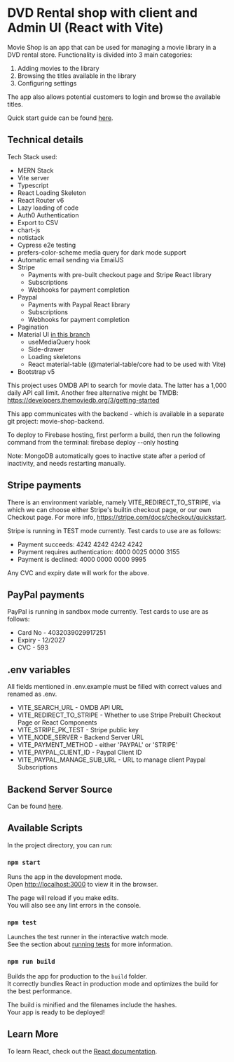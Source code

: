 # DVD Rental shop with client and Admin UI (React with Vite)

Movie Shop is an app that can be used for managing a movie library in a DVD rental store. Functionality is divided into 3 main categories:

1. Adding movies to the library
2. Browsing the titles available in the library
3. Configuring settings

The app also allows potential customers to login and browse the available titles.

Quick start guide can be found [here](https://github.com/romesh-jaya/movie-store-frontend-react/blob/master/Quick%20Start%20Guide.pdf?raw=true).

## Technical details

Tech Stack used:

- MERN Stack
- Vite server
- Typescript
- React Loading Skeleton
- React Router v6
- Lazy loading of code
- Auth0 Authentication
- Export to CSV
- chart-js
- notistack
- Cypress e2e testing
- prefers-color-scheme media query for dark mode support
- Automatic email sending via EmailJS
- Stripe
  - Payments with pre-built checkout page and Stripe React library
  - Subscriptions
  - Webhooks for payment completion
- Paypal
  - Payments with Paypal React library
  - Subscriptions
  - Webhooks for payment completion
- Pagination
- Material UI [in this branch](https://github.com/romesh-jaya/movie-store-frontend-react/tree/material-ui)
  - useMediaQuery hook
  - Side-drawer
  - Loading skeletons
  - React material-table (@material-table/core had to be used with Vite)
- Bootstrap v5

This project uses OMDB API to search for movie data. The latter has a 1,000 daily API call limit. Another free alternative might be TMDB: https://developers.themoviedb.org/3/getting-started

This app communicates with the backend - which is available in a separate git project: movie-shop-backend.

To deploy to Firebase hosting, first perform a build, then run the following command from the terminal:
firebase deploy --only hosting

Note: MongoDB automatically goes to inactive state after a period of inactivity, and needs restarting manually.

## Stripe payments

There is an environment variable, namely VITE_REDIRECT_TO_STRIPE, via which we can choose either Stripe's builtin checkout page, or our own Checkout page. For more info, https://stripe.com/docs/checkout/quickstart.

Stripe is running in TEST mode currently. Test cards to use are as follows:

- Payment succeeds: 4242 4242 4242 4242
- Payment requires authentication: 4000 0025 0000 3155
- Payment is declined: 4000 0000 0000 9995

Any CVC and expiry date will work for the above.

## PayPal payments

PayPal is running in sandbox mode currently. Test cards to use are as follows:

- Card No - 4032039029917251
- Expiry - 12/2027
- CVC - 593

## .env variables

All fields mentioned in .env.example must be filled with correct values and renamed as .env.

- VITE_SEARCH_URL - OMDB API URL
- VITE_REDIRECT_TO_STRIPE - Whether to use Stripe Prebuilt Checkout Page or React Components
- VITE_STRIPE_PK_TEST - Stripe public key
- VITE_NODE_SERVER - Backend Server URL
- VITE_PAYMENT_METHOD - either 'PAYPAL' or 'STRIPE'
- VITE_PAYPAL_CLIENT_ID - Paypal Client ID
- VITE_PAYPAL_MANAGE_SUB_URL - URL to manage client Paypal Subscriptions

## Backend Server Source

Can be found [here](https://github.com/romesh-jaya/movie-store-backend-nodejs).

## Available Scripts

In the project directory, you can run:

### `npm start`

Runs the app in the development mode.<br />
Open [http://localhost:3000](http://localhost:3000) to view it in the browser.

The page will reload if you make edits.<br />
You will also see any lint errors in the console.

### `npm test`

Launches the test runner in the interactive watch mode.<br />
See the section about [running tests](https://facebook.github.io/create-react-app/docs/running-tests) for more information.

### `npm run build`

Builds the app for production to the `build` folder.<br />
It correctly bundles React in production mode and optimizes the build for the best performance.

The build is minified and the filenames include the hashes.<br />
Your app is ready to be deployed!

## Learn More

To learn React, check out the [React documentation](https://reactjs.org/).

